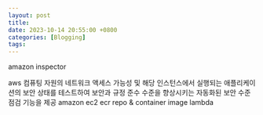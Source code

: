 ```yaml
---
layout: post
title:
date: 2023-10-14 20:55:00 +0800
categories: [Blogging]
tags:
---
```


amazon inspector

aws 컴퓨팅 자원의 네트워크 액세스 가능성 및 해당 인스턴스에서 실행되는 애플리케이션의 보안 상태를 테스트하여 보안과 규정 준수 수준을 향상시키는 자동화된 보안 수준 점검 기능을 제공
amazon ec2
ecr repo & container image
lambda
